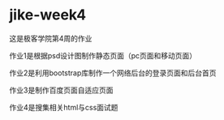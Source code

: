 # jike-week4
<p>这是极客学院第4周的作业</p>
<p>作业1是根据psd设计图制作静态页面（pc页面和移动页面）</p>
<p>作业2是利用bootstrap库制作一个网络后台的登录页面和后台首页</p
<p>作业3是制作百度页面自适应页面</p>
<p>作业4是搜集相关html与css面试题</p>
